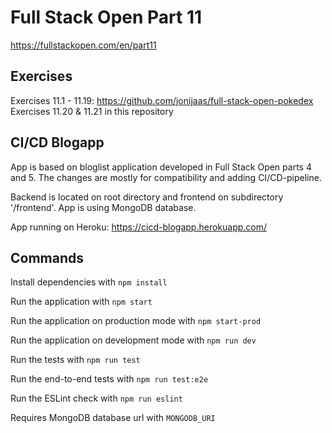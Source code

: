 # Full Stack Open Part 11
https://fullstackopen.com/en/part11

## Exercises
Exercises 11.1 - 11.19: https://github.com/jonijaas/full-stack-open-pokedex  
Exercises 11.20 & 11.21 in this repository  

## CI/CD Blogapp
App is based on bloglist application developed in Full Stack Open parts 4 and 5. The changes are mostly for compatibility and adding CI/CD-pipeline.

Backend is located on root directory and frontend on subdirectory '/frontend'. App is using MongoDB database.  

App running on Heroku: https://cicd-blogapp.herokuapp.com/

## Commands
Install dependencies with `npm install`

Run the application with `npm start`

Run the application on production mode with `npm start-prod`

Run the application on development mode with `npm run dev`

Run the tests with `npm run test`

Run the end-to-end tests with `npm run test:e2e`

Run the ESLint check with `npm run eslint`

Requires MongoDB database url with `MONGODB_URI`
